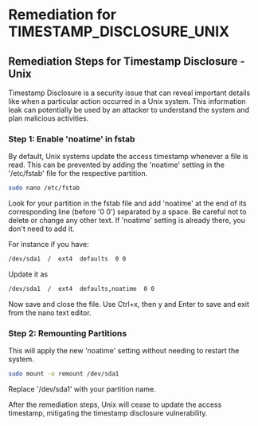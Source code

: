 # Remediation for TIMESTAMP_DISCLOSURE_UNIX

## Remediation Steps for Timestamp Disclosure - Unix

Timestamp Disclosure is a security issue that can reveal important details like when a particular action occurred in a Unix system. This information leak can potentially be used by an attacker to understand the system and plan malicious activities. 

### Step 1: Enable 'noatime' in fstab
By default, Unix systems update the access timestamp whenever a file is read. This can be prevented by adding the 'noatime' setting in the '/etc/fstab' file for the respective partition.

```bash
sudo nano /etc/fstab
```
Look for your partition in the fstab file and add 'noatime' at the end of its corresponding line (before '0 0') separated by a space. Be careful not to delete or change any other text. If 'noatime' setting is already there, you don't need to add it. 

For instance if you have:
```bash
/dev/sda1  /  ext4  defaults  0 0
```
Update it as
```bash
/dev/sda1  /  ext4  defaults,noatime  0 0
```
Now save and close the file. Use Ctrl+x, then y and Enter to save and exit from the nano text editor.

### Step 2: Remounting Partitions
This will apply the new 'noatime' setting without needing to restart the system.
```bash
sudo mount -o remount /dev/sda1
```
Replace '/dev/sda1' with your partition name.

After the remediation steps, Unix will cease to update the access timestamp, mitigating the timestamp disclosure vulnerability.
